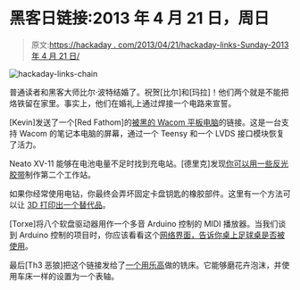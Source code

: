 # 黑客日链接:2013 年 4 月 21 日，周日

> 原文:[https://hackaday . com/2013/04/21/hackaday-links-Sunday-2013 年 4 月 21 日/](https://hackaday.com/2013/04/21/hackaday-links-sunday-april-21st-2013/)

![hackaday-links-chain](../Images/da184e9bde007f88b719f5aafc440574.png)

普通读者和黑客大师比尔·波特结婚了。祝贺[比尔]和[玛拉]！他们两个就是不能把烙铁留在家里。事实上，他们在婚礼上通过焊接一个电路来宣誓。

[Kevin]发送了一个[Red Fathom]的[被黑的 Wacom 平板电脑](http://www.youtube.com/watch?v=r_lm1kRa1Fs)的链接。这是一台支持 Wacom 的笔记本电脑的屏幕，通过一个 Teensy 和一个 LVDS 接口模块恢复了活力。

Neato XV-11 能够在电池电量不足时找到充电站。[德里克]发现[你可以用一些反光胶带](http://kered.org/blog/2013-04-13/diy-neato-xv-11-base-charging-station/)制作第二个工作站。

如果你经常使用电钻，你最终会弄坏固定卡盘钥匙的橡胶部件。这里有一个方法可以让 [3D 打印出一个替代品](http://xrobots.co.uk/chuck/)。

[Torxe]将八个软盘驱动器用作一个多音 Arduino 控制的 MIDI 播放器。当我们谈到 Arduino 控制的项目时，你应该看看这个[网络界面，告诉你桌上足球桌是否被使用](http://spuder.wordpress.com/2013/04/15/arduino-powered-foosball-table/)。

最后[Th3 恶狼]把这个链接发给了[一个用乐高](http://www.youtube.com/watch?v=oF0pMILT7_Y)做的铣床。它能够磨花卉泡沫，并使用车床一样的设置为一个表轴。
